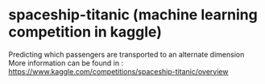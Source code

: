 # spaceship-titanic (machine learning competition in kaggle)
Predicting which passengers are transported to an alternate dimension
More information can be found in : https://www.kaggle.com/competitions/spaceship-titanic/overview
